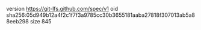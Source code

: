 version https://git-lfs.github.com/spec/v1
oid sha256:05d949b12a4f2c1f7f3a9785cc30b3655181aaba27818f307013ab5a88eeb298
size 845

